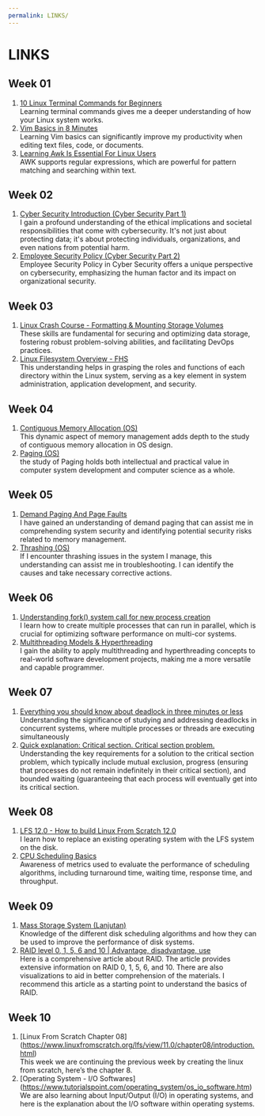 ```yaml
---
permalink: LINKS/
---
```


# LINKS

## Week 01
1. [10 Linux Terminal Commands for Beginners](https://www.youtube.com/watch?v=CpTfQ-q6MPU) <br/>
Learning terminal commands gives me a deeper understanding of how your Linux system works.
2. [Vim Basics in 8 Minutes](https://www.youtube.com/watch?v=ggSyF1SVFr4) <br/>
Learning Vim basics can significantly improve my productivity when editing text files, code, or documents.
3. [Learning Awk Is Essential For Linux Users](https://www.youtube.com/watch?v=9YOZmI-zWok) <br/>
AWK supports regular expressions, which are powerful for pattern matching and searching within text.

## Week 02
1. [Cyber Security Introduction (Cyber Security Part 1)](https://www.youtube.com/watch?v=rcDO8km6R6c) <br/>
I gain a profound understanding of the ethical implications and societal responsibilities that come with cybersecurity. It's not just about protecting data; it's about protecting individuals, organizations, and even nations from potential harm.
2. [Employee Security Policy (Cyber Security Part 2)](https://www.youtube.com/watch?v=CivG_2UqKMg) <br/>
Employee Security Policy in Cyber Security offers a unique perspective on cybersecurity, emphasizing the human factor and its impact on organizational security.

## Week 03
1. [Linux Crash Course - Formatting & Mounting Storage Volumes](https://www.youtube.com/watch?v=2Z6ouBYfZr8) <br/>
These skills are fundamental for securing and optimizing data storage, fostering robust problem-solving abilities, and facilitating DevOps practices.
2. [Linux Filesystem Overview - FHS](https://www.youtube.com/watch?v=Um7VxGqAd1g) <br/>
This understanding helps in grasping the roles and functions of each directory within the Linux system, serving as a key element in system administration, application development, and security.

## Week 04
1. [Contiguous Memory Allocation (OS)](https://www.youtube.com/watch?v=dFrDy8910j8) <br/>
This dynamic aspect of memory management adds depth to the study of contiguous memory allocation in OS design.
2. [Paging (OS)](https://www.youtube.com/watch?v=LKYKp_ZzlvM) <br/>
the study of Paging holds both intellectual and practical value in computer system development and computer science as a whole.

## Week 05
1. [Demand Paging And Page Faults](https://www.youtube.com/watch?v=58TYdisGrX0) <br/>
I have gained an understanding of demand paging that can assist me in comprehending system security and identifying potential security risks related to memory management.
2. [Thrashing (OS)](https://www.youtube.com/watch?v=vtyXZWp9Fsk) <br/>
If I encounter thrashing issues in the system I manage, this understanding can assist me in troubleshooting. I can identify the causes and take necessary corrective actions.

## Week 06
1. [Understanding fork() system call for new process creation](https://www.youtube.com/watch?v=PwxTbksJ2fo) <br/>
I learn how to create multiple processes that can run in parallel, which is crucial for optimizing software performance on multi-cor systems.
2. [Multithreading Models & Hyperthreading](https://www.youtube.com/watch?v=HW2Wcx-ktsc)<br/>
I gain the ability to apply multithreading and hyperthreading concepts to real-world software development projects, making me a more versatile and capable programmer.

## Week 07
1. [Everything you should know about deadlock in three minutes or less](https://www.youtube.com/watch?v=oEbXlSH8hyE) <br/>
Understanding the significance of studying and addressing deadlocks in concurrent systems, where multiple processes or threads are executing simultaneously
2. [Quick explanation: Critical section. Critical section problem.](https://www.youtube.com/watch?v=BSX1YEoCVgA) <br/>
Understanding the key requirements for a solution to the critical section problem, which typically include mutual exclusion, progress (ensuring that processes do not remain indefinitely in their critical section), and bounded waiting (guaranteeing that each process will eventually get into its critical section.

## Week 08
1. [LFS 12.0 - How to build Linux From Scratch 12.0](https://www.youtube.com/playlist?list=PLyc5xVO2uDsA5QPbtj_eYU8J0qrvU6315) <br/>
I learn how to replace an existing operating system with the LFS system on the disk.
2. [CPU Scheduling Basics](https://www.youtube.com/watch?v=Jkmy2YLUbUY) <br/>
Awareness of metrics used to evaluate the performance of scheduling algorithms, including turnaround time, waiting time, response time, and throughput.

## Week 09
1. [Mass Storage System (Lanjutan)](https://www.youtube.com/watch?v=-6d842Mtt-I) <br/>
Knowledge of the different disk scheduling algorithms and how they can be used to improve the performance of disk systems.
2. [RAID level 0, 1, 5, 6 and 10 | Advantage, disadvantage, use](https://www.prepressure.com/library/technology/raid) <br/>
Here is a comprehensive article about RAID. The article provides extensive information on RAID 0, 1, 5, 6, and 10. There are also visualizations to aid in better comprehension of the materials. I recommend this article as a starting point to understand the basics of RAID.

## Week 10
1. [Linux From Scratch Chapter 08] (https://www.linuxfromscratch.org/lfs/view/11.0/chapter08/introduction.html) <br/>
This week we are continuing the previous week by creating the linux from scratch, here’s the chapter 8.
2. [Operating System - I/O Softwares] (https://www.tutorialspoint.com/operating_system/os_io_software.htm) <br/>
We are also learning about Input/Output (I/O) in operating systems, and here is the explanation about the I/O software within operating systems.
